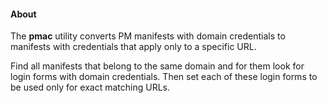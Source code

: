 #### About

The **pmac** utility converts PM manifests with domain credentials to manifests with credentials that apply only to a specific URL.

Find all manifests that belong to the same domain and for them look for login forms with domain credentials. 
Then set each of these login forms to be used only for exact matching URLs.